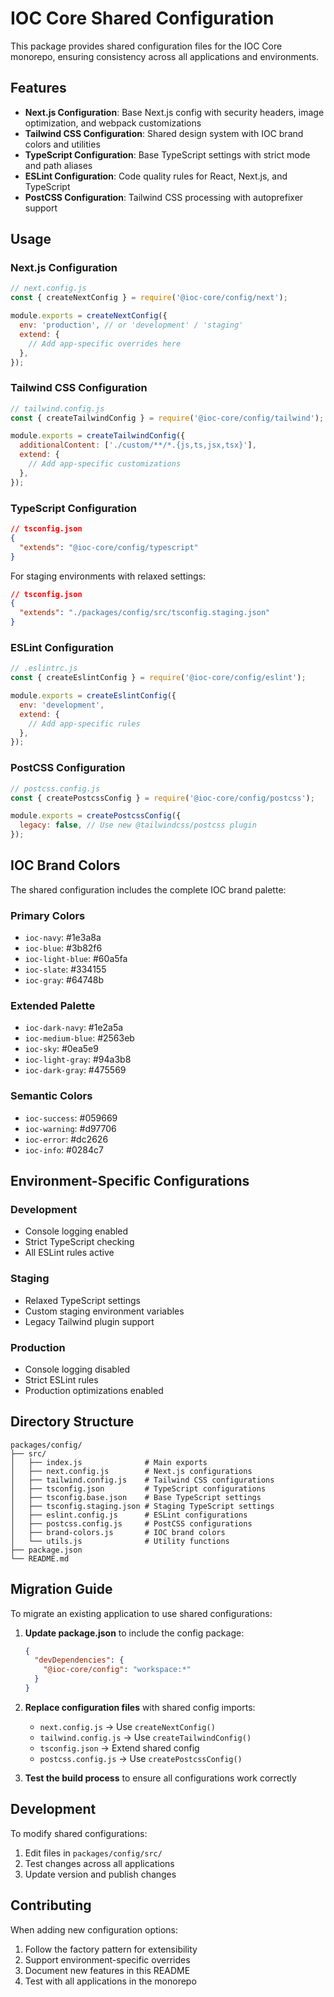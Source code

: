 # IOC Core Shared Configuration

This package provides shared configuration files for the IOC Core monorepo, ensuring consistency across all applications and environments.

## Features

- **Next.js Configuration**: Base Next.js config with security headers, image optimization, and webpack customizations
- **Tailwind CSS Configuration**: Shared design system with IOC brand colors and utilities
- **TypeScript Configuration**: Base TypeScript settings with strict mode and path aliases
- **ESLint Configuration**: Code quality rules for React, Next.js, and TypeScript
- **PostCSS Configuration**: Tailwind CSS processing with autoprefixer support

## Usage

### Next.js Configuration

```javascript
// next.config.js
const { createNextConfig } = require('@ioc-core/config/next');

module.exports = createNextConfig({
  env: 'production', // or 'development' / 'staging'
  extend: {
    // Add app-specific overrides here
  },
});
```

### Tailwind CSS Configuration

```javascript
// tailwind.config.js
const { createTailwindConfig } = require('@ioc-core/config/tailwind');

module.exports = createTailwindConfig({
  additionalContent: ['./custom/**/*.{js,ts,jsx,tsx}'],
  extend: {
    // Add app-specific customizations
  },
});
```

### TypeScript Configuration

```json
// tsconfig.json
{
  "extends": "@ioc-core/config/typescript"
}
```

For staging environments with relaxed settings:
```json
// tsconfig.json
{
  "extends": "./packages/config/src/tsconfig.staging.json"
}
```

### ESLint Configuration

```javascript
// .eslintrc.js
const { createEslintConfig } = require('@ioc-core/config/eslint');

module.exports = createEslintConfig({
  env: 'development',
  extend: {
    // Add app-specific rules
  },
});
```

### PostCSS Configuration

```javascript
// postcss.config.js
const { createPostcssConfig } = require('@ioc-core/config/postcss');

module.exports = createPostcssConfig({
  legacy: false, // Use new @tailwindcss/postcss plugin
});
```

## IOC Brand Colors

The shared configuration includes the complete IOC brand palette:

### Primary Colors
- `ioc-navy`: #1e3a8a
- `ioc-blue`: #3b82f6
- `ioc-light-blue`: #60a5fa
- `ioc-slate`: #334155
- `ioc-gray`: #64748b

### Extended Palette
- `ioc-dark-navy`: #1e2a5a
- `ioc-medium-blue`: #2563eb
- `ioc-sky`: #0ea5e9
- `ioc-light-gray`: #94a3b8
- `ioc-dark-gray`: #475569

### Semantic Colors
- `ioc-success`: #059669
- `ioc-warning`: #d97706
- `ioc-error`: #dc2626
- `ioc-info`: #0284c7

## Environment-Specific Configurations

### Development
- Console logging enabled
- Strict TypeScript checking
- All ESLint rules active

### Staging
- Relaxed TypeScript settings
- Custom staging environment variables
- Legacy Tailwind plugin support

### Production
- Console logging disabled
- Strict ESLint rules
- Production optimizations enabled

## Directory Structure

```
packages/config/
├── src/
│   ├── index.js              # Main exports
│   ├── next.config.js        # Next.js configurations
│   ├── tailwind.config.js    # Tailwind CSS configurations
│   ├── tsconfig.json         # TypeScript configurations
│   ├── tsconfig.base.json    # Base TypeScript settings
│   ├── tsconfig.staging.json # Staging TypeScript settings
│   ├── eslint.config.js      # ESLint configurations
│   ├── postcss.config.js     # PostCSS configurations
│   ├── brand-colors.js       # IOC brand colors
│   └── utils.js              # Utility functions
├── package.json
└── README.md
```

## Migration Guide

To migrate an existing application to use shared configurations:

1. **Update package.json** to include the config package:
   ```json
   {
     "devDependencies": {
       "@ioc-core/config": "workspace:*"
     }
   }
   ```

2. **Replace configuration files** with shared config imports:
   - `next.config.js` → Use `createNextConfig()`
   - `tailwind.config.js` → Use `createTailwindConfig()`
   - `tsconfig.json` → Extend shared config
   - `postcss.config.js` → Use `createPostcssConfig()`

3. **Test the build process** to ensure all configurations work correctly

## Development

To modify shared configurations:

1. Edit files in `packages/config/src/`
2. Test changes across all applications
3. Update version and publish changes

## Contributing

When adding new configuration options:

1. Follow the factory pattern for extensibility
2. Support environment-specific overrides
3. Document new features in this README
4. Test with all applications in the monorepo